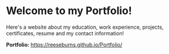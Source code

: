 # Welcome to my Portfolio!

Here's a website about my education, work experience, projects, certificates, resume and my contact information!

**Portfolio:** https://reeseburns.github.io/Portfolio/
